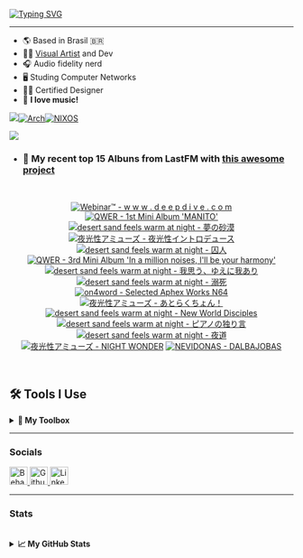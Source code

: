 [![Typing SVG](https://readme-typing-svg.demolab.com?font=Fira+Code&size=35&duration=1400&pause=700&width=435&lines=+Israel+Ribeiro;Luwiblu;MEON+Software;MEON+Studio)](https://git.io/typing-svg)

---

* 🌎 Based in Brasil 🇧🇷
* 🧑‍💻 [Visual Artist](https://www.behance.net/luwiblu) and Dev
* 🎧 Audio fidelity nerd
* 🖥️ Studing Computer Networks
* 🧑‍🎨 Certified Designer
* 💽 **I love music!**

[![](https://custom-icon-badges.demolab.com/badge/-My%20Repos-blue?style=for-the-badge&logoColor=white&logo=repo)](https://github.com/IsraelRibeiro01?tab=repositories)[![Arch](https://img.shields.io/badge/Arch%20Linux-1793D1?logo=arch-linux&logoColor=fff&style=for-the-badge)](https://github.com/Meon-Software/meonOS-arch-repo)[![NIXOS](https://img.shields.io/badge/NIXOS-5277C3.svg?style=for-the-badge&logo=NixOS&logoColor=white)](https://github.com/IsraelRibeiro01/NixOS)

![](https://github-readme-lastfm-stats.netlify.app/.netlify/functions/card?user=Celestial42&theme=dark&show_scrobbles=fa)

* ### 🎵 My recent top 15 Albuns from LastFM with [this awesome project](https://github.com/melipass/lastfm-to-markdown/)

<br>

<!-- lastfm -->
<p align="center"><a href="https://www.last.fm/music/Webinar%E2%84%A2/w+w+w+.+d+e+e+p+d+i+v+e+.+c+o+m"><img src="https://lastfm.freetls.fastly.net/i/u/64s/83e380adc59677cc15ecaaa8ca0d3121.jpg" title="Webinar™ - w w w . d e e p d i v e . c o m"></a> <a href="https://www.last.fm/music/QWER/1st+Mini+Album+%27MANITO%27"><img src="https://lastfm.freetls.fastly.net/i/u/64s/72f12755516241a81689fa8485d48eb6.jpg" title="QWER - 1st Mini Album 'MANITO'"></a> <a href="https://www.last.fm/music/desert+sand+feels+warm+at+night/%E5%A4%A2%E2%80%8B%E3%81%AE%E2%80%8B%E7%A0%82%E2%80%8B%E6%BC%A0"><img src="https://lastfm.freetls.fastly.net/i/u/64s/fabc433f2cfabf1668f297e468210040.jpg" title="desert sand feels warm at night - 夢​の​砂​漠"></a> <a href="https://www.last.fm/music/%E5%A4%9C%E5%85%89%E6%80%A7%E3%82%A2%E3%83%9F%E3%83%A5%E3%83%BC%E3%82%BA/%E5%A4%9C%E5%85%89%E6%80%A7%E3%82%A4%E3%83%B3%E3%83%88%E3%83%AD%E3%83%87%E3%83%A5%E3%83%BC%E3%82%B9"><img src="https://lastfm.freetls.fastly.net/i/u/64s/ddb93671d98073d00d3dcffb21c51089.jpg" title="夜光性アミューズ - 夜光性イントロデュース"></a> <a href="https://www.last.fm/music/desert+sand+feels+warm+at+night/%E5%9B%9A%E4%BA%BA"><img src="https://lastfm.freetls.fastly.net/i/u/64s/3e4cb7901dbd5f18d19d76898323672c.jpg" title="desert sand feels warm at night - 囚人"></a> <a href="https://www.last.fm/music/QWER/3rd+Mini+Album+%27In+a+million+noises,+I%27ll+be+your+harmony%27"><img src="https://lastfm.freetls.fastly.net/i/u/64s/930f2f3ad3e4248c845ecf86362d3d17.jpg" title="QWER - 3rd Mini Album 'In a million noises, I'll be your harmony'"></a> <a href="https://www.last.fm/music/desert+sand+feels+warm+at+night/%E6%88%91%E6%80%9D%E3%81%86%E3%80%81%E3%82%86%E3%81%88%E3%81%AB%E6%88%91%E3%81%82%E3%82%8A"><img src="https://lastfm.freetls.fastly.net/i/u/64s/0b782a6635f42d7dde03164848c92ee3.jpg" title="desert sand feels warm at night - 我思う、ゆえに我あり"></a> <a href="https://www.last.fm/music/desert+sand+feels+warm+at+night/%E6%BA%BA%E6%AD%BB"><img src="https://lastfm.freetls.fastly.net/i/u/64s/817feb6832830fafd676113909c8b500.jpg" title="desert sand feels warm at night - 溺死"></a> <a href="https://www.last.fm/music/on4word/Selected+Aphex+Works+N64"><img src="https://lastfm.freetls.fastly.net/i/u/64s/3468633bd823bbbc120d872777ec3ca1.jpg" title="on4word - Selected Aphex Works N64"></a> <a href="https://www.last.fm/music/%E5%A4%9C%E5%85%89%E6%80%A7%E3%82%A2%E3%83%9F%E3%83%A5%E3%83%BC%E3%82%BA/%E3%81%82%E3%81%A8%E3%82%89%E3%81%8F%E3%81%A1%E3%82%87%E3%82%93%EF%BC%81"><img src="https://lastfm.freetls.fastly.net/i/u/64s/90404d2aef2c9874a4ccd1e83e70c042.jpg" title="夜光性アミューズ - あとらくちょん！"></a> <a href="https://www.last.fm/music/desert+sand+feels+warm+at+night/New+World+Disciples"><img src="https://lastfm.freetls.fastly.net/i/u/64s/6b2cdd2f6a98176360dbde6469d92226.jpg" title="desert sand feels warm at night - New World Disciples"></a> <a href="https://www.last.fm/music/desert+sand+feels+warm+at+night/%E3%83%94%E3%82%A2%E3%83%8E%E3%81%AE%E7%8B%AC%E3%82%8A%E8%A8%80"><img src="https://lastfm.freetls.fastly.net/i/u/64s/8ee242cfbc534b979560abc335c10780.jpg" title="desert sand feels warm at night - ピアノの独り言"></a> <a href="https://www.last.fm/music/desert+sand+feels+warm+at+night/%E5%A4%9C%E9%81%93"><img src="https://lastfm.freetls.fastly.net/i/u/64s/38866f8abb1620406dca442c019e471f.png" title="desert sand feels warm at night - 夜道"></a> <a href="https://www.last.fm/music/%E5%A4%9C%E5%85%89%E6%80%A7%E3%82%A2%E3%83%9F%E3%83%A5%E3%83%BC%E3%82%BA/NIGHT+WONDER"><img src="https://lastfm.freetls.fastly.net/i/u/64s/8fe9fb07dbacceb9ab51ad4c2a1d3b59.jpg" title="夜光性アミューズ - NIGHT WONDER"></a> <a href="https://www.last.fm/music/NEVIDONAS/DALBAJOBAS"><img src="https://lastfm.freetls.fastly.net/i/u/64s/0c32344588627a48983bd862376098ad.jpg" title="NEVIDONAS - DALBAJOBAS"></a> </p>
<br>

## 🛠️ Tools I Use

<details>
  <summary><b>🧰 My Toolbox </b></summary>

  <br/>

### 💻 Programming Languages

<p align="left">
  <a href="https://developer.mozilla.org/en-US/docs/Web/JavaScript" target="_blank">
    <img src="https://raw.githubusercontent.com/danielcranney/readme-generator/main/public/icons/skills/javascript-colored.svg" width="36" height="36" alt="JavaScript" />
  </a>
  <a href="https://www.typescriptlang.org/" target="_blank">
    <img src="https://raw.githubusercontent.com/danielcranney/readme-generator/main/public/icons/skills/typescript-colored.svg" width="36" height="36" alt="TypeScript" />
  </a>
  <a href="https://www.gnu.org/software/bash/" target="_blank">
    <img src="https://raw.githubusercontent.com/danielcranney/readme-generator/main/public/icons/skills/gnubash.svg" width="36" height="36" alt="GNU Bash" />
  </a>
</p>

### 🎨 Design

<p align="left">
  <a href="https://www.adobe.com/uk/products/photoshop.html" target="_blank">
    <img src="https://raw.githubusercontent.com/danielcranney/readme-generator/main/public/icons/skills/photoshop-colored.svg" width="36" height="36" alt="Photoshop" />
  </a>
  <a href="https://www.adobe.com/uk/products/illustrator.html" target="_blank">
    <img src="https://raw.githubusercontent.com/danielcranney/readme-generator/main/public/icons/skills/illustrator-colored.svg" width="36" height="36" alt="Illustrator" />
  </a>
  <a href="https://www.adobe.com/uk/products/aftereffects.html" target="_blank">
    <img src="https://raw.githubusercontent.com/danielcranney/readme-generator/main/public/icons/skills/aftereffects-colored.svg" width="36" height="36" alt="After Effects" />
  </a>
  <a href="https://www.adobe.com/uk/products/premiere.html" target="_blank">
    <img src="https://raw.githubusercontent.com/danielcranney/readme-generator/main/public/icons/skills/premierepro-colored.svg" width="36" height="36" alt="Premiere Pro" />
  </a>
  <a href="https://www.figma.com/" target="_blank">
    <img src="https://raw.githubusercontent.com/danielcranney/readme-generator/main/public/icons/skills/figma-colored.svg" width="36" height="36" alt="Figma" />
  </a>
</p>

### ⚛️ Frameworks & Markup

<p align="left">
  <a href="https://reactjs.org/" target="_blank">
    <img src="https://raw.githubusercontent.com/danielcranney/readme-generator/main/public/icons/skills/react-colored.svg" width="36" height="36" alt="React" />
  </a>
  <a href="https://nodejs.org/en/" target="_blank">
    <img src="https://raw.githubusercontent.com/danielcranney/readme-generator/main/public/icons/skills/nodejs-colored.svg" width="36" height="36" alt="NodeJS" />
  </a>
  <a href="https://developer.mozilla.org/en-US/docs/Glossary/HTML5" target="_blank">
    <img src="https://raw.githubusercontent.com/danielcranney/readme-generator/main/public/icons/skills/html5-colored.svg" width="36" height="36" alt="HTML5" />
  </a>
  <a href="https://www.w3.org/TR/CSS/#css" target="_blank">
    <img src="https://raw.githubusercontent.com/danielcranney/readme-generator/main/public/icons/skills/css3-colored.svg" width="36" height="36" alt="CSS3" />
  </a>
</p>

### 📝 Editors & Terminals

<p align="left">
  <a href="https://neovim.io/" target="_blank">
    <img src="https://raw.githubusercontent.com/danielcranney/readme-generator/main/public/icons/skills/neovim-colored.svg" width="36" height="36" alt="Neovim" />
  </a>
  <a href="https://www.vim.org/" target="_blank">
    <img src="https://raw.githubusercontent.com/danielcranney/readme-generator/main/public/icons/skills/vim.svg" width="36" height="36" alt="Vim" />
  </a>
</p>

### 🗃️ Databases

<p align="left">
  <a href="https://www.mysql.com/" target="_blank">
    <img src="https://raw.githubusercontent.com/danielcranney/readme-generator/main/public/icons/skills/mysql-colored.svg" width="36" height="36" alt="MySQL" />
  </a>
</p>

### ☁️ Cloud & DevOps

<p align="left">
  <a href="https://cloud.google.com/" target="_blank">
    <img src="https://raw.githubusercontent.com/danielcranney/readme-generator/main/public/icons/skills/googlecloud-colored.svg" width="36" height="36" alt="Google Cloud" />
  </a>
  <a href="https://www.docker.com/" target="_blank">
    <img src="https://raw.githubusercontent.com/danielcranney/readme-generator/main/public/icons/skills/docker-colored.svg" width="36" height="36" alt="Docker" />
  </a>
</p>

### 🕸️ Web3 / Blockchain

<p align="left">
  <a href="https://metamask.io/" target="_blank">
    <img src="https://raw.githubusercontent.com/danielcranney/readme-generator/main/public/icons/skills/metamask-colored.svg" width="36" height="36" alt="MetaMask" />
  </a>
  <a href="https://solana.com/" target="_blank">
    <img src="https://raw.githubusercontent.com/danielcranney/readme-generator/main/public/icons/skills/solana-colored.svg" width="36" height="36" alt="Solana" />
  </a>
  <a href="https://ethereum.org/en/" target="_blank">
    <img src="https://raw.githubusercontent.com/danielcranney/readme-generator/main/public/icons/skills/ethereum-colored.svg" width="36" height="36" alt="Ethereum" />
  </a>
  <a href="https://polygon.technology/" target="_blank">
    <img src="https://raw.githubusercontent.com/danielcranney/readme-generator/main/public/icons/skills/polygon-colored.svg" width="36" height="36" alt="Polygon" />
  </a>
</p>

### 🖥️ Operating Systems

<p align="left">
  <a href="https://www.linux.org" target="_blank">
    <img src="https://raw.githubusercontent.com/danielcranney/readme-generator/main/public/icons/skills/linux-colored.svg" width="36" height="36" alt="Linux" />
  </a>
  <a href="https://www.apple.com/macos/" target="_blank">
    <img src="https://raw.githubusercontent.com/danielcranney/readme-generator/main/public/icons/skills/macos-colored.svg" width="36" height="36" alt="macOS" />
  </a>
</p>

</details>



---

### Socials

<p align="left"> <a href="https://www.behance.com/luwiblu" target="_blank" rel="noreferrer"> <picture> <source media="(prefers-color-scheme: dark)" srcset="https://raw.githubusercontent.com/danielcranney/readme-generator/main/public/icons/socials/behance-dark.svg" /> <source media="(prefers-color-scheme: light)" srcset="https://raw.githubusercontent.com/danielcranney/readme-generator/main/public/icons/socials/behance.svg" /> <img src="https://raw.githubusercontent.com/danielcranney/readme-generator/main/public/icons/socials/behance.svg" width="32" height="32" alt="Behance" title="Behance" /> </picture> </a> <a href="https://www.github.com/IsraelRibeiro01" target="_blank" rel="noreferrer"> <picture> <source media="(prefers-color-scheme: dark)" srcset="https://raw.githubusercontent.com/danielcranney/readme-generator/main/public/icons/socials/github-dark.svg" /> <source media="(prefers-color-scheme: light)" srcset="https://raw.githubusercontent.com/danielcranney/readme-generator/main/public/icons/socials/github.svg" /> <img src="https://raw.githubusercontent.com/danielcranney/readme-generator/main/public/icons/socials/github.svg" width="32" height="32" alt="Github" title="Github" /> </picture> </a> <a href="https://www.linkedin.com/in/israelribeiro01" target="_blank" rel="noreferrer"> <picture> <source media="(prefers-color-scheme: dark)" srcset="https://raw.githubusercontent.com/danielcranney/readme-generator/main/public/icons/socials/linkedin-dark.svg" /> <source media="(prefers-color-scheme: light)" srcset="https://raw.githubusercontent.com/danielcranney/readme-generator/main/public/icons/socials/linkedin.svg" /> <img src="https://raw.githubusercontent.com/danielcranney/readme-generator/main/public/icons/socials/linkedin.svg" width="32" height="32" alt="LinkedIn" title="LinkedIn" /> </picture> </a></p>

---
### Stats

<br />

<details>
    <summary><b>📈 My GitHub Stats</b></summary>

<a href="http://www.github.com/IsraelRibeiro01"><img src="https://github-readme-stats.vercel.app/api?username=IsraelRibeiro01&show_icons=true&hide=&count_private=true&title_color=0891b2&text_color=ffffff&icon_color=0891b2&bg_color=1c1917&hide_border=true&show_icons=true" alt="IsraelRibeiro01's GitHub stats" /></a>

<a href="http://www.github.com/IsraelRibeiro01"><img src="https://github-readme-streak-stats.herokuapp.com/?user=IsraelRibeiro01&stroke=ffffff&background=1c1917&ring=0891b2&fire=0891b2&currStreakNum=ffffff&currStreakLabel=0891b2&sideNums=ffffff&sideLabels=ffffff&dates=ffffff&hide_border=true" /></a>
</details>

<br />


